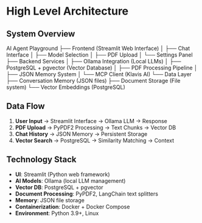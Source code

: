 # High Level Architecture

## System Overview

AI Agent Playground
├── Frontend (Streamlit Web Interface)
│ ├── Chat Interface
│ ├── Model Selection
│ ├── PDF Upload
│ └── Settings Panel
├── Backend Services
│ ├── Ollama Integration (Local LLMs)
│ ├── PostgreSQL + pgvector (Vector Database)
│ ├── PDF Processing Pipeline
│ ├── JSON Memory System
│ └── MCP Client (Klavis AI)
└── Data Layer
├── Conversation Memory (JSON files)
├── Document Storage (File system)
└── Vector Embeddings (PostgreSQL)

## Data Flow
1. **User Input** → Streamlit Interface → Ollama LLM → Response
2. **PDF Upload** → PyPDF2 Processing → Text Chunks → Vector DB
3. **Chat History** → JSON Memory → Persistent Storage
4. **Vector Search** → PostgreSQL → Similarity Matching → Context

## Technology Stack
- **UI**: Streamlit (Python web framework)
- **AI Models**: Ollama (local LLM management)
- **Vector DB**: PostgreSQL + pgvector
- **Document Processing**: PyPDF2, LangChain text splitters
- **Memory**: JSON file storage
- **Containerization**: Docker + Docker Compose
- **Environment**: Python 3.9+, Linux